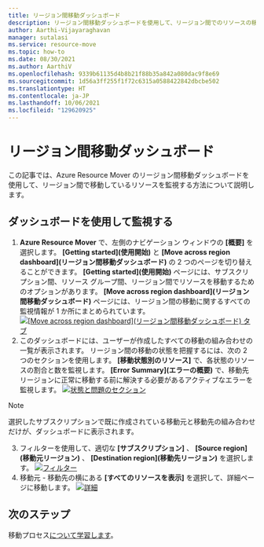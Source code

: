 ```yaml
---
title: リージョン間移動ダッシュボード
description: リージョン間移動ダッシュボードを使用して、リージョン間でのリソースの移動を監視します。
author: Aarthi-Vijayaraghavan
manager: sutalasi
ms.service: resource-move
ms.topic: how-to
ms.date: 08/30/2021
ms.author: AarthiV
ms.openlocfilehash: 9339b61135d4b8b21f88b35a842a080dac9f8e69
ms.sourcegitcommit: 1d56a3ff255f1f72c6315a0588422842dbcbe502
ms.translationtype: HT
ms.contentlocale: ja-JP
ms.lasthandoff: 10/06/2021
ms.locfileid: "129620925"
---
```

# <a name="move-across-region-dashboard"></a>リージョン間移動ダッシュボード
この記事では、Azure Resource Mover のリージョン間移動ダッシュボードを使用して、リージョン間で移動しているリソースを監視する方法について説明します。 
## <a name="monitor-via-the-dashboard"></a>ダッシュボードを使用して監視する
1. **Azure Resource Mover** で、左側のナビゲーション ウィンドウの **[概要]** を選択します。 **[Getting started]\(使用開始\)** と **[Move across region dashboard]\(リージョン間移動ダッシュボード\)** の 2 つのページを切り替えることができます。 **[Getting started]\(使用開始\)** ページには、サブスクリプション間、リソース グループ間、リージョン間でリソースを移動するためのオプションがあります。
**[Move across region dashboard]\(リージョン間移動ダッシュボード\)** ページには、リージョン間の移動に関するすべての監視情報が 1 か所にまとめられています。
    [![[Move across region dashboard]\(リージョン間移動ダッシュボード\) タブ](media\move-across-region-dashboard\move-across-region-dashboard-tab.png)](media\move-across-region-dashboard\move-across-region-dashboard-tab.png)
2. このダッシュボードには、ユーザーが作成したすべての移動の組み合わせの一覧が表示されます。 リージョン間の移動の状態を把握するには、次の 2 つのセクションを使用します。
    **[移動状態別のリソース]** で、各状態のリソースの割合と数を監視します。
    **[Error Summary]\(エラーの概要\)** で、移動先リージョンに正常に移動する前に解決する必要があるアクティブなエラーを監視します。
    [![状態と問題のセクション](media\move-across-region-dashboard\move-across-region-dashboard-status-issues.png)](media\move-across-region-dashboard\move-across-region-dashboard-status-issues.png)
> [!NOTE]
> 選択したサブスクリプションで既に作成されている移動元と移動先の組み合わせだけが、ダッシュボードに表示されます。

3. フィルターを使用して、適切な **[サブスクリプション]** 、 **[Source region]\(移動元リージョン\)** 、 **[Destination region]\(移動先リージョン\)** を選択します。
    [![フィルター](media\move-across-region-dashboard\move-across-region-dashboard-filters.png)](media\move-across-region-dashboard\move-across-region-dashboard-filters.png)
4. 移動元 - 移動先の横にある **[すべてのリソースを表示]** を選択して、詳細ページに移動します。
    [![詳細](media\move-across-region-dashboard\move-across-region-dashboard-details.png)](media\move-across-region-dashboard\move-across-region-dashboard-details.png)
## <a name="next-steps"></a>次のステップ
移動プロセス[について学習します](about-move-process.md)。
